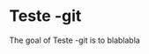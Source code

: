 
# Teste -git

<!-- badges: start -->
<!-- badges: end -->

The goal of Teste -git is to blablabla

